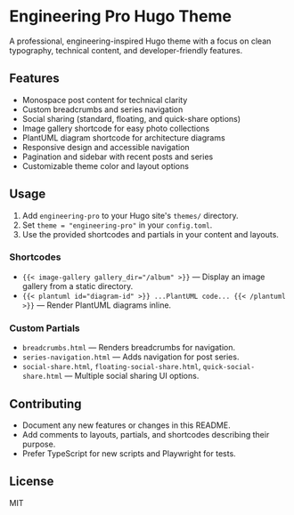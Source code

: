 # Engineering Pro Hugo Theme

A professional, engineering-inspired Hugo theme with a focus on clean typography, technical content, and developer-friendly features.

## Features

- Monospace post content for technical clarity
- Custom breadcrumbs and series navigation
- Social sharing (standard, floating, and quick-share options)
- Image gallery shortcode for easy photo collections
- PlantUML diagram shortcode for architecture diagrams
- Responsive design and accessible navigation
- Pagination and sidebar with recent posts and series
- Customizable theme color and layout options

## Usage

1. Add `engineering-pro` to your Hugo site's `themes/` directory.
2. Set `theme = "engineering-pro"` in your `config.toml`.
3. Use the provided shortcodes and partials in your content and layouts.

### Shortcodes

- `{{< image-gallery gallery_dir="/album" >}}` — Display an image gallery from a static directory.
- `{{< plantuml id="diagram-id" >}} ...PlantUML code... {{< /plantuml >}}` — Render PlantUML diagrams inline.

### Custom Partials

- `breadcrumbs.html` — Renders breadcrumbs for navigation.
- `series-navigation.html` — Adds navigation for post series.
- `social-share.html`, `floating-social-share.html`, `quick-social-share.html` — Multiple social sharing UI options.

## Contributing

- Document any new features or changes in this README.
- Add comments to layouts, partials, and shortcodes describing their purpose.
- Prefer TypeScript for new scripts and Playwright for tests.

## License

MIT

